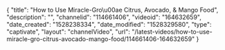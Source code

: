 {
    "title": "How to Use Miracle-Gro\u00ae Citrus, Avocado, & Mango Food",
    "description": "",
    "channelid": "114661406",
    "videoid": "164632659",
    "date_created": "1528238334",
    "date_modified": "1528329580",
    "type": "captivate",
    "layout": "channelVideo",
    "url": "\/latest-videos\/how-to-use-miracle-gro-citrus-avocado-mango-food\/114661406-164632659"
}